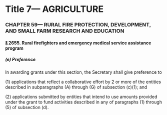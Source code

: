 
# Title 7— AGRICULTURE
### CHAPTER 59— RURAL FIRE PROTECTION, DEVELOPMENT, AND SMALL FARM RESEARCH AND EDUCATION
#### § 2655. Rural firefighters and emergency medical service assistance program
##### (e) Preference

In awarding grants under this section, the Secretary shall give preference to

(1) applications that reflect a collaborative effort by 2 or more of the entities described in subparagraphs (A) through (G) of subsection (c)(1); and

(2) applications submitted by entities that intend to use amounts provided under the grant to fund activities described in any of paragraphs (1) through (5) of subsection (d).
